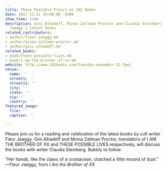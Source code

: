 ```yaml
---
title: These Possible Fleurs at 192 Books
date: 2017-11-21 19:00:08 -0500
show_time: true
description: Gini Alhadeff, Minna Zallman Proctor and Claudia Steinberg discuss Fleur
  Jaeggy's latest books
related_contributors:
- author/fleur-jaeggy.md
- author/minna-zallman-proctor.md
- author/gini-alhadeff.md
related_books:
- book/these-possible-lives.md
- book/i-am-the-brother-of-xx.md
website: http://www.192books.com/tuesday-november-21-7pm/
venue:
  name: ''
  street1: ''
  street12: ''
  city: ''
  state: ''
  zip: ''
  country: ''
featured_image:
  file: ''
  caption: ''

---
```

Please join us for a reading and celebration of the latest books by cult writer Fleur Jaeggy. Gini Alhadeff and Minna Zallman Proctor, translators of I AM THE BROTHER OF XX and THESE POSSIBLE LIVES respectively, will discuss the books with writer Claudia Steinberg. Bubbly to follow.

"Her hands, like the claws of a crustacean, clutched a little mound of dust." —Fleur Jaeggy, from _I Am the Brother of XX_